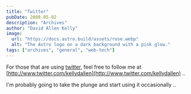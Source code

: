 ```yaml
---
title: "Twitter"
pubDate: 2008-05-02
description: "Archives"
author: "David Allen Kelly"
image:
  url: "https://docs.astro.build/assets/rose.webp"
  alt: "The Astro logo on a dark background with a pink glow."
tags: ["archives", "general", "web-tech"]
---
```


For those that are using [twitter](http://www.twitter.com), feel free to follow me at [http://www.twitter.com/kellydallen](http://www.twitter.com/kellydallen) ..

I'm probably going to take the plunge and start using it occasionally ..
